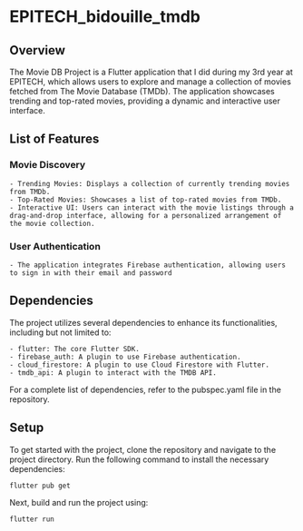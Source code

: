 # EPITECH_bidouille_tmdb

## Overview

The Movie DB Project is a Flutter application that I did during my 3rd year at EPITECH, which allows users to explore and manage a collection of movies fetched from The Movie Database (TMDb). The application showcases trending and top-rated movies, providing a dynamic and interactive user interface.

## List of Features

### Movie Discovery
    
    - Trending Movies: Displays a collection of currently trending movies from TMDb.
    - Top-Rated Movies: Showcases a list of top-rated movies from TMDb.
    - Interactive UI: Users can interact with the movie listings through a drag-and-drop interface, allowing for a personalized arrangement of the movie collection.

### User Authentication

    - The application integrates Firebase authentication, allowing users to sign in with their email and password

## Dependencies 

The project utilizes several dependencies to enhance its functionalities, including but not limited to:

    - flutter: The core Flutter SDK.
    - firebase_auth: A plugin to use Firebase authentication.
    - cloud_firestore: A plugin to use Cloud Firestore with Flutter.
    - tmdb_api: A plugin to interact with the TMDB API.

For a complete list of dependencies, refer to the pubspec.yaml file in the repository.

## Setup

To get started with the project, clone the repository and navigate to the project directory. Run the following command to install the necessary dependencies:

```sh
flutter pub get
```

Next, build and run the project using:

```sh
flutter run
```
